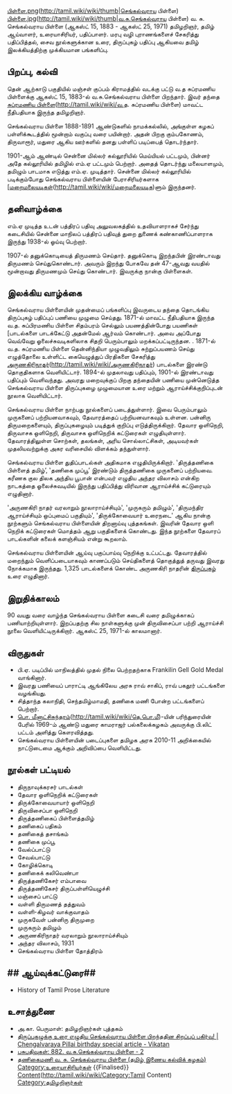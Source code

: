 [பிள்ளை.png](File:செங்கல்வராய)(http://tamil.wiki/wiki/thumb|செங்கல்வராய பிள்ளை)
[பிள்ளை.jpg](File:வ.சு.செங்கல்வராய)(http://tamil.wiki/wiki/thumb|வ.சு.செங்கல்வராய பிள்ளை)
வ. சு. செங்கல்வராய பிள்ளை (ஆகஸ்ட் 15, 1883 - ஆகஸ்ட் 25, 1971) தமிழறிஞர், தமிழ் ஆய்வாளர், உரையாசிரியர், பதிப்பாளர். மரபு வழி புராணங்களைச் சேகரித்து பதிப்பித்தல், சைவ நூல்களுக்கான உரை, திருப்புகழ் பதிப்பு ஆகியவை தமிழ் இலக்கியத்திற்கு முக்கியமான பங்களிப்பு.
## பிறப்பு, கல்வி
தென் ஆற்காடு பகுதியில் மஞ்சள் குப்பம் கிராமத்தில் வடக்கு பட்டு வ.த சுப்ரமணிய பிள்ளைக்கு ஆகஸ்ட் 15, 1883-ல் வ.சு.செங்கல்வராய பிள்ளை பிறந்தார். இவர் தந்தை [சுப்ரமணிய பிள்ளை](வ.த.)(http://tamil.wiki/wiki/வ.த. சுப்ரமணிய பிள்ளை) மாவட்ட நீதிபதியாக இருந்த தமிழறிஞர். 

செங்கல்வராய பிள்ளை 1888-1891 ஆண்டுகளில் நாமக்கல்லில், அங்குள்ள கழகப் பள்ளிக்கூடத்தில் மூன்றாம் வகுப்பு வரை பயின்றார். அதன் பிறகு கும்பகோணம், திருவாரூர், மதுரை ஆகிய ஊர்களில் தனது பள்ளிப் படிப்பைத் தொடர்ந்தார். 

1901-ஆம் ஆண்டில் சென்னை மில்லர் கல்லூரியில் மெய்யியல் பட்டமும், பின்னர் அதே கல்லூரியில் தமிழில் எம்.ஏ பட்டமும் பெற்றார். அதைத் தொடர்ந்து மலையாளமும், தமிழும் பாடமாக எடுத்து எம்.ஏ. முடித்தார். சென்னை மில்லர் கல்லூரியில் படிக்கும்போது செங்கல்வராய பிள்ளையின் பேராசிரியர்களாக [[மறைமலையடிகள்](பரிதிமாற்கலைஞர்](http://tamil.wiki/wiki/பரிதிமாற்கலைஞ)ரும்,)(http://tamil.wiki/wiki/மறைமலையடிக)ளும் இருந்தனர்.
## தனிவாழ்க்கை
எம்.ஏ முடித்த உடன் பத்திரப் பதிவு அலுவலகத்தில் உதவியாளராகச் சேர்ந்து கடைசியில் சென்னை மாநிலப் பத்திரப் பதிவுத் துறை துணைக் கண்காணிப்பாளராக இருந்து 1938-ல் ஓய்வு பெற்றார். 

1907-ல் தனுக்கொடியைத் திருமணம் செய்தார். தனுக்கொடி இறந்தபின் இரண்டாவது திருமணம் செய்துகொண்டார். அவரும் இறந்து போகவே தன் 47-ஆவது வயதில் மூன்றாவது திருமணமும் செய்து கொண்டார். இவருக்கு நான்கு பிள்ளைகள். 
## இலக்கிய வாழ்க்கை
செங்கல்வராய பிள்ளையின் முதன்மைப் பங்களிப்பு இவருடைய தந்தை தொடங்கிய திருப்புகழ் பதிப்புப் பணியை முழுமை செய்தது. 1871-ல் மாவட்ட நீதிபதியாக இருந்த வ.த. சுப்பிரமணிய பிள்ளை சிதம்பரம் செல்லும் பயணத்தின்போது பயணிகள் [பாடல்களை பாடக்கேட்டு அதன்மேல் ஆர்வம் கொண்டார். அவை அப்போது வெவ்வேறு ஓலைச்சுவடிகளிலாக சிதறி பெரும்பாலும் மறக்கப்பட்டிருந்தன. . 1871-ல் வ.த. சுப்ரமணிய பிள்ளை தென்னிந்தியா முழுவதிலும் சுற்றுப்பயணம் செய்து எழுத்தோலை உள்ளிட்ட கையெழுத்துப் பிரதிகளை சேகரித்து [அருணகிரிநாதர்](அருணகிரிநாதர்](http://tamil.wiki/wiki/அருணகிரிநாத)ரின்)(http://tamil.wiki/wiki/அருணகிரிநாதர்) பாடல்களை இரண்டு தொகுதிகளாக வெளியிட்டார். 1894-ல் முதலாவது பதிப்பும், 1901-ல் இரண்டாவது பதிப்பும் வெளிவந்தது. அவரது மறைவுக்குப் பிறகு தந்தையின் பணியை முன்னெடுத்த செங்கல்வராய பிள்ளை திருப்புகழை முழுமையான உரை மற்றும் ஆராய்ச்சிக்குறிப்புடன் நூலாக வெளியிட்டார்.

செங்கல்வராய பிள்ளை நாற்பது நூல்களைப் படைத்துள்ளார். இவை பெரும்பாலும் முருகனைப் பற்றியனவாகவும், தேவாரத்தைப் பற்றியனவாகவும் உள்ளன. பன்னிரு திருமறைகளையும், திருப்புகழையும் படித்துக் குறிப்பு எடுத்திருக்கிறார். தேவார ஒளிநெறி, திருவாசக ஒளிநெறி, திருவாசக ஒளிநெறிக் கட்டுரைகள் எழுதியுள்ளார். தேவாரத்திலுள்ள சொற்கள், தலங்கள், அரிய சொல்லாட்சிகள், அடியவர்கள் முதலியவற்றுக்கு அகர வரிசையில் விளக்கம் தந்துள்ளார்.

செங்கல்வராய பிள்ளை துதிப்பாடல்கள் அதிகமாக எழுதியிருக்கிறார். ‛திருத்தணிகை பிள்ளைத் தமிழ்’, ‛தணிகை முப்பூ’ இரண்டும் திருத்தணிகை முருகனைப் பற்றியவை. கரீணக குல திலக அந்திய பூபான் என்பவர் எழுதிய அந்தர விலாசம் என்கிற நாடகத்தை ஓலைச்சுவடியில் இருந்து பதிப்பித்து விரிவான ஆராய்ச்சிக் கட்டுரையும் எழுதினார். 

'அருணகிரி நாதர் வரலாறும் நூலாராய்ச்சியும்', 'முருகரும் தமிழும்', 'திருமந்திர ஆராய்ச்சியும் ஒப்புமைப் பகுதியும்', 'திருக்கோவையார் உரைநடை' ஆகிய நான்கு நூற்களும் செங்கல்வராய பிள்ளையின் திறனாய்வு புத்தகங்கள். இவரின் தேவார ஒளி நெறிக் கட்டுரைகள் மொத்தம் ஆறு பகுதிகளைக் கொண்டது. இந்த நூற்களை தேவாரப் பாடல்களின் கலைக் களஞ்சியம் என்று கூறலாம். 

செங்கல்வராய பிள்ளையின் ஆய்வு பகுப்பாய்வு நெறிக்கு உட்பட்டது. தேவாரத்தில் மறைந்தும் வெளிப்படையாகவும் காணப்படும் செய்திகளைத் தொகுத்துத் தருவது இவரது நோக்கமாக இருந்தது. 1,325 பாடல்களைக் கொண்ட அருணகிரி நாதரின் [திருப்புகழ்](http://tamil.wiki/wiki/திருப்புகழுக்கு) உரை எழுதினார்.
## இறுதிக்காலம்
90 வயது வரை வாழ்ந்த செங்கல்வராய பிள்ளை கடைசி வரை தமிழுக்காகப் பணியாற்றியுள்ளார். இறப்பதற்கு சில நாள்களுக்கு முன் திருவிசைப்பா பற்றி ஆராய்ச்சி நூலை வெளியிட்டிருக்கிறார். ஆகஸ்ட் 25, 1971-ல் காலமானார்.
## விருதுகள்
* பி.ஏ. படிப்பில் மாநிலத்தில் முதல் நிலை பெற்றதற்காக Frankilin Gell Gold Medal வாங்கினார். 
* இவரது பணியைப் பாராட்டி ஆங்கிலேய அரசு ராவ் சாகிப், ராவ் பகதூர் பட்டங்களை வழங்கியது.
* சித்தாந்த கலாநிதி, செந்தமிழ்மாமதி, தணிகை மணி போன்ற பட்டங்களைப் பெற்றார்.
* [பொ. மீனாட்சிசுந்தரம்](தெ.)(http://tamil.wiki/wiki/தெ.பொ.மீ)-யின் பரிந்துரையின் பேரில் 1969-ம் ஆண்டு மதுரை காமராஜர் பல்கலைக்கழகம் அவருக்கு பி.லிட் பட்டம் அளித்து கௌரவித்தது.
* செங்கல்வராய பிள்ளையின் படைப்புகளை தமிழக அரசு 2010-11 அறிக்கையில் நாட்டுடைமை ஆக்கும் அறிவிப்பை வெளியிட்டது.
## நூல்கள் பட்டியல்
* திருநாவுக்கரசர் பாடல்கள்
* தேவார ஒளிநெறிக் கட்டுரைகள்
* திருக்கோவையாயார் ஒளிநெறி
* திருவிசைப்பா ஒளிநெறி
* திருத்தணிகைப் பிள்ளைத்தமிழ்
* தணிகைப் பதிகம்
* தணிகைத் தசாங்கம்
* தணிகை முப்பூ
* வேல்ப்பாட்டு
* சேவல்பாட்டு
* கோழிக்கொடி
* தணிகைக் கலிவெண்பா
* திருத்தணிகேசர் எம்பாவை
* திருத்தணிகேசர் திருப்பள்ளியெழுச்சி
* மஞ்சைப் பாட்டு
* வள்ளி திருமணத் தத்துவம்
* வள்ளி-கிழவர் வாக்குவாதம்
* முருகவேள் பன்னிரு திருமுறை
* முருகரும் தமிழும் 
* அருணகிரிநாதர் வரலாறும் நூலாராய்ச்சியும்
* அந்தர விலாசம், 1931
* செங்கல்வராய பிள்ளை தோத்திரம் 
## ## ஆய்வுக்கட்டுரை## 
* History of Tamil Prose Literature
## உசாத்துணை
* அ.கா. பெருமாள்: தமிழறிஞர்கள் புத்தகம்
* [திருப்புகழுக்கு உரை எழுதிய செங்கல்வராய பிள்ளை பிறந்ததின சிறப்புப் பகிர்வு! | Chengalvaraya Pillai birthday special article - Vikatan](https://www.vikatan.com/anniversaries/functions/98933-chengalvaraya-pillai-birthday-special-article)
* [பசுபதிவுகள்: 882. வ.சு.செங்கல்வராய பிள்ளை - 2](https://s-pasupathy.blogspot.com/2017/10/882-2.html)
* [தணிகைமணி வ. சு. செங்கல்வராய பிள்ளை (தமிழ் இணைய கல்விக் கழகம்)](https://www.tamildigitallibrary.in/book-detail?id=jZY9lup2kZl6TuXGlZQdjZY9lJYy&tag=%E0%AE%A4%E0%AE%A3%E0%AE%BF%E0%AE%95%E0%AF%88%E0%AE%AE%E0%AE%A3%E0%AE%BF%20%E0%AE%B5.%20%E0%AE%9A%E0%AF%81.%20%E0%AE%9A%E0%AF%86%E0%AE%99%E0%AF%8D%E0%AE%95%E0%AE%B2%E0%AF%8D%E0%AE%B5%E0%AE%B0%E0%AE%BE%E0%AE%AF%20%E0%AE%AA%E0%AE%BF%E0%AE%B3%E0%AF%8D%E0%AE%B3%E0%AF%88#book1/)
[Category:உரையாசிரியர்கள்](http://tamil.wiki/wiki/Category:உரையாசிரியர்கள்)
{{Finalised}}
[Content](Category:Tamil)(http://tamil.wiki/wiki/Category:Tamil Content)
[Category:தமிழறிஞர்கள்](http://tamil.wiki/wiki/Category:தமிழறிஞர்கள்)